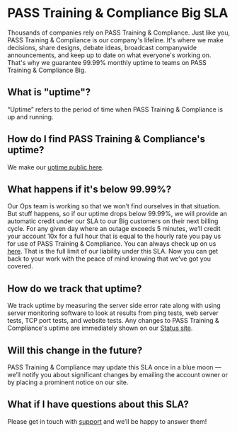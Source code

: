 [support]: https://passtesting.com/support
[uptime]: https://passtesting.com/3/uptime
[status]: https://status.passtesting.com

# PASS Training & Compliance Big SLA
Thousands of companies rely on PASS Training & Compliance. Just like you, PASS Training & Compliance is our company's lifeline. It's where we make decisions, share designs, debate ideas, broadcast companywide announcements, and keep up to date on what everyone's working on. That's why we guarantee 99.99% monthly uptime to teams on PASS Training & Compliance Big.

## What is "uptime"?
“Uptime” refers to the period of time when PASS Training & Compliance is up and running.

## How do I find PASS Training & Compliance's uptime?
We make our [uptime public here][uptime].

## What happens if it's below 99.99%?
Our Ops team is working so that we won’t find ourselves in that situation. But stuff happens, so if our uptime drops below 99.99%, we will provide an automatic credit under our SLA to our Big customers on their next billing cycle. For any given day where an outage exceeds 5 minutes, we’ll credit your account 10x for a full hour that is equal to the hourly rate you pay us for use of PASS Training & Compliance. You can always check up on us [here][uptime]. That is the full limit of our liability under this SLA. Now you can get back to your work with the peace of mind knowing that we’ve got you covered.

## How do we track that uptime?
We track uptime by measuring the server side error rate along with using server monitoring software to look at results from ping tests, web server tests, TCP port tests, and website tests. Any changes to PASS Training & Compliance's uptime are immediately shown on our [Status site][status].

## Will this change in the future?
PASS Training & Compliance may update this SLA once in a blue moon — we’ll notify you about significant changes by emailing the account owner or by placing a prominent notice on our site.

## What if I have questions about this SLA?
Please get in touch with [support](passtesting.com/support) and we’ll be happy to answer them!
